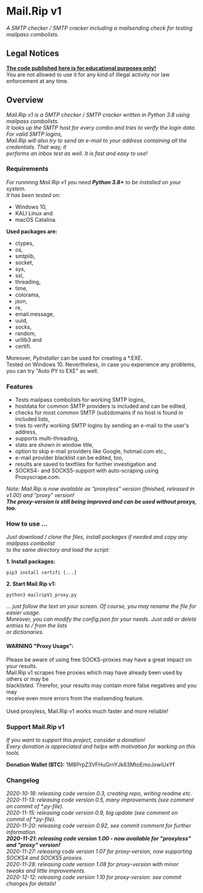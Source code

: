 # Mail.Rip v1
<p>
  <i>A SMTP checker / SMTP cracker including a mailsending check for testing mailpass combolists.</i>
</p>

<h2>Legal Notices</h2>
<p>
  <b><u>The code published here is for educational purposes only!</u></b><br>
  You are not allowed to use it for any kind of illegal activity nor law enforcement at any time.
</p>

<h2>Overview</h2>
<p>
  <i>Mail.Rip v1 is a SMTP checker / SMTP cracker written in Python 3.8 using mailpass combolists.<br>
  It looks up the SMTP host for every combo and tries to verify the login data. For valid SMTP logins,<br>
  Mail.Rip will also try to send an e-mail to your address containing all the credentials. That way, it<br>
  performs an inbox test as well. It is fast and easy to use!</i>
</p>

<h3>Requirements</h3>
<p>
  <i>For runninng Mail.Rip v1 you need <b>Python 3.8+</b> to be installed on your system.<br>
  It has been tested on:</i>
</p>
<p>
  <ul>
    <li>Windows 10,</li>
    <li>KALI Linux and</li>
    <li>macOS Catalina.</li>
  </ul>
</p>
<p><b>Used packages are:</b></p>
<p>
  <ul>
    <li>ctypes,</li>
    <li>os,</li>
    <li>smtplib,</li>
    <li>socket,</li>
    <li>sys,</li>
    <li>ssl,</li>
    <li>threading,</li>
    <li>time,</li>
    <li>colorama,</li>
    <li>json,</li>
    <li>re,</li>
    <li>email.message,</li>
    <li>uuid,</li>
    <li>socks,</li>
    <li>random,</li>
    <li>urllib3 and</li>
    <li>certifi.</li>
  </ul>
</p>
<p>
  Moreover, <i>PyInstaller</i> can be used for creating a *.EXE.<br>
  Tested on Windows 10. Nevertheless, in case you experience any problems,<br>
  you can try "Auto PY to EXE" as well.
</p>

<h3>Features</h3>
<p>
  <ul>
    <li>Tests mailpass combolists for working SMTP logins,</li>
    <li>hostdata for common SMTP providers is included and can be edited,</li>
    <li>checks for most common SMTP (sub)domains if no host is found in included lists,</li>
    <li>tries to verify working SMTP logins by sending an e-mail to the user's address,</li>
    <li>supports multi-threading,</li>
    <li>stats are shown in window title,</li>
    <li>option to skip e-mail providers like Google, hotmail.com etc.,</li>
    <li>e-mail provider blacklist can be edited, too,</li>
    <li>results are saved to textfiles for further investigation and</li>
    <li>SOCKS4- and SOCKS5-support with auto-scraping using Proxyscrape.com.</li>
  </ul>
</p>
<p>
  <i>Note: Mail.Rip is now available as "proxyless" version (finished, released in v1.00) and "proxy" version!<br>
    <strong>The proxy-version is still being improved and can be used without proxys, too.</strong></i>
</p>

<h3>How to use ...</h3>
<p>
  <i>Just download / clone the files, install packages if needed and copy any mailpass combolist<br>
    to the same directory and load the script:</i>
</p>
<p>
  <b>1. Install packages:</b>
</p>

```
pip3 install certifi [...]
```

<p>
  <b>2. Start Mail.Rip v1:</b>
</p>

```
python3 mailripV1_proxy.py
```

<p>
  <i>... just follow the text on your screen. Of course, you may rename the file for easier usage.<br>
  Moreover, you can modify the config.json for your needs. Just add or delete entries to / from the lists<br>
  or dictionaries.</i>
</p>

<h4>WARNING "Proxy Usage":</h4>

<p>
  Please be aware of using free SOCKS-proxies may have a great impact on your results.<br>
  Mail.Rip v1 scrapes free proxies which may have already been used by others or may be<br>
  blacklisted. Therefor, your results may contain more false negatives and you may<br>
  receive even more errors from the mailsending feature.<br>
  <br>
  Used proxyless, Mail.Rip v1 works much faster and more reliable!
</p>

<h3>Support Mail.Rip v1</h3>
<p>
  <i>If you want to support this project, consider a donation!<br>
    Every donation is appreciated and helps with motivation for working on this tools.</i>
</p>
<p>
  <b>Donation Wallet (BTC):</b>   1M8PrpZ3VFHuGrnYJk63MtoEmoJxwiUxYf
</p>

<h3>Changelog</h3>
<p>
  <i>2020-10-18: releasing code version 0.3, creating repo, writing readme etc.</i><br>
  <i>2020-11-13: releasing code version 0.5, many improvements (see comment on commit of *.py-file).</i><br>
  <i>2020-11-15: releasing code version 0.9, big update (see comment on commit of *.py-file).</i><br>
  <i>2020-11-20: releasing code version 0.92, see commit comment for further information.</i><br>
  <i><b>2020-11-21: releasing code version 1.00 - now available for "proxyless" and "proxy" version!</b></i><br>
  <i>2020-11-27: releasing code version 1.07 for proxy-version, now supporting SOCKS4 and SOCKS5 proxies.</i><br>
  <i>2020-11-28: releasing code version 1.08 for proxy-version with minor tweaks and little improvements.</i><br>
  <i>2020-12-12: releasing code version 1.10 for proxy-version: see commit changes for details!</i>
</p>
